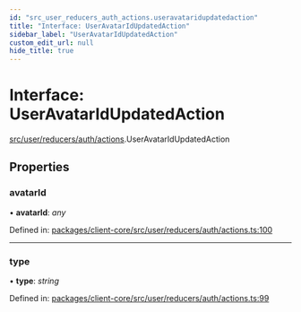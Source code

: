 ```yaml
---
id: "src_user_reducers_auth_actions.useravataridupdatedaction"
title: "Interface: UserAvatarIdUpdatedAction"
sidebar_label: "UserAvatarIdUpdatedAction"
custom_edit_url: null
hide_title: true
---
```


# Interface: UserAvatarIdUpdatedAction

[src/user/reducers/auth/actions](../modules/src_user_reducers_auth_actions.md).UserAvatarIdUpdatedAction

## Properties

### avatarId

• **avatarId**: *any*

Defined in: [packages/client-core/src/user/reducers/auth/actions.ts:100](https://github.com/xr3ngine/xr3ngine/blob/65dfcf39a/packages/client-core/src/user/reducers/auth/actions.ts#L100)

___

### type

• **type**: *string*

Defined in: [packages/client-core/src/user/reducers/auth/actions.ts:99](https://github.com/xr3ngine/xr3ngine/blob/65dfcf39a/packages/client-core/src/user/reducers/auth/actions.ts#L99)
